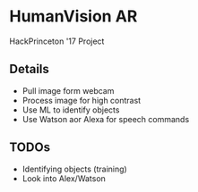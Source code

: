 # HumanVision AR
HackPrinceton '17 Project

## Details
* Pull image form webcam
* Process image for high contrast
* Use ML to identify objects
* Use Watson aor Alexa for speech commands

## TODOs
* Identifying objects (training)
* Look into Alex/Watson


